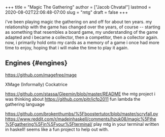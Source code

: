 +++
title = "Magic The Gathering"
author = ["Jacob Chvatal"]
lastmod = 2020-08-02T22:06:48-07:00
slug = "mtg"
draft = false
+++

i've been playing magic the gathering on and off for about ten years. my
relationship with the game has changed over the years, of course -- starting
as something that resembles a board game, my understanding of the game
adapted and i became a collector, then a competitor, then a collector again.
now, i primarily hold onto my cards as a memory of a game i once had more
time to enjoy, hoping that i will make the time to play it again.


## Engines {#engines}

<https://github.com/magefree/mage>

XMage
(Informally) Cockatrice

<https://github.com/stassa/Gleemin/blob/master/README> the mtg project i was
thinking about
<https://github.com/pitr/icfp2011> fun lambda the gathering language

<https://github.com/brokenthumbs/%5Fboostertutor/blob/master/scryfall.py>
<https://www.reddit.com/r/madeinhaskell/comments/hzuk08/magic%5Fthe%5Fgathering%5Fin%5Fyour%5Fterminal/> play mtg in your terminal written in haskell! seems like a fun project to help out with.
